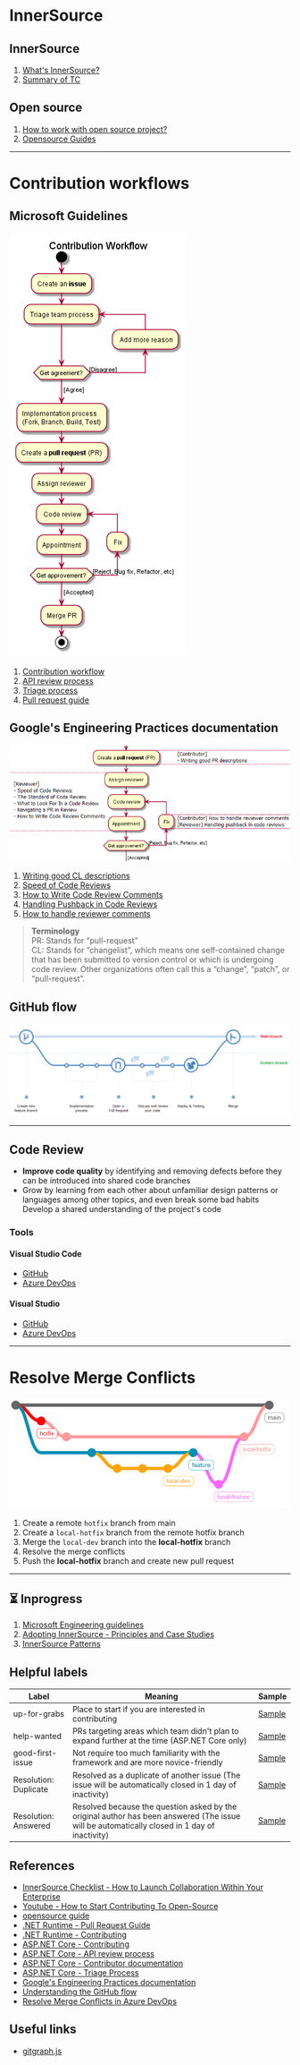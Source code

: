 # InnerSource

## InnerSource
1. [What's InnerSource?](/InnerSource.md)
1. [Summary of TC](/Brief%20of%20TC.md)

## Open source
1. [How to work with open source project?](/OpensourceWorkflows.md)
1. [Opensource Guides](/OpensourceGuide.md)

---
# Contribution workflows

## Microsoft Guidelines
![img](/Diagrams/ContributionWorkflow.png)
1. [Contribution workflow](/MSContributionWorkflow.md)
1. [API review process](/MSApiReviewProcess.md)
1. [Triage process](/MSTriageProcess.md)
1. [Pull request guide](/MSPullRequestGuide.md)

## Google's Engineering Practices documentation
![img](/Diagrams/Google%20Engineering%20Practices.png)
1. [Writing good CL descriptions](/GoogleWritingGoodCLDescriptions.md)
1. [Speed of Code Reviews](/GoogleSpeedOfCodeReviews.md)
1. [How to Write Code Review Comments](/GoogleHowToWriteCodeReviewComments.md)
1. [Handling Pushback in Code Reviews](/GoogleHandlingPushbackInCodeReviews.md)
1. [How to handle reviewer comments](/GoogleHowToHandleReviewerComments.md)

> **Terminology**  
> PR: Stands for “pull-request”  
> CL: Stands for “changelist”, which means one self-contained change that has been submitted to version control or which is undergoing code review. Other organizations often call this a “change”, “patch”, or “pull-request”.

## GitHub flow
![img](/Diagrams/GitHubFlow.png)

---

## Code Review
* **Improve code quality** by identifying and removing defects before they can be introduced into shared code branches
* Grow by learning from each other about unfamiliar design patterns or languages among other topics, and even break some bad habits
Develop a shared understanding of the project's code

### Tools
#### Visual Studio Code
* [GitHub](https://marketplace.visualstudio.com/items?itemName=GitHub.vscode-pull-request-github)
* [Azure DevOps](https://marketplace.visualstudio.com/items?itemName=ankitbko.vscode-pull-request-azdo)
#### Visual Studio
* [GitHub](https://marketplace.visualstudio.com/items?itemName=GitHub.GitHubExtensionforVisualStudio)
* [Azure DevOps](https://marketplace.visualstudio.com/items?itemName=VSIDEVersionControlMSFT.pr4vs)

---

# Resolve Merge Conflicts
![img](/Diagrams/ResolveMergeConflicts.PNG)
1. Create a remote `hotfix` branch from main
1. Create a `local-hotfix` branch from the remote hotfix branch
1. Merge the `local-dev` branch into the **local-hotfix** branch
1. Resolve the merge conflicts
1. Push the **local-hotfix** branch and create new pull request

---

## ⏳ Inprogress
1. [Microsoft Engineering guidelines](https://github.com/dotnet/aspnetcore/wiki/Engineering-guidelines)
1. [Adopting InnerSource - Principles and Case Studies](https://innersourcecommons.org/documents/books/AdoptingInnerSource.pdf)
1. [InnerSource Patterns](https://patterns.innersourcecommons.org)

## Helpful labels
|Label|Meaning|Sample|
|--|--|--|
|up-for-grabs|Place to start if you are interested in contributing|[Sample](https://aka.ms/aspnet/helpwanted)|
|help-wanted|PRs targeting areas which team didn't plan to expand further at the time (ASP.NET Core only)|[Sample](https://github.com/dotnet/runtime/labels/up-for-grabs)|
|good-first-issue|Not require too much familiarity with the framework and are more novice-friendly|[Sample](https://aka.ms/aspnet/helpwanted)|
|Resolution: Duplicate|Resolved as a duplicate of another issue (The issue will be automatically closed in 1 day of inactivity)|[Sample](https://github.com/dotnet/aspnetcore/labels?q=Resolution)|
|Resolution: Answered|Resolved because the question asked by the original author has been answered (The issue will be automatically closed in 1 day of inactivity)|[Sample](https://github.com/dotnet/aspnetcore/labels?q=Resolution)|

## References
* [InnerSource Checklist - How to Launch Collaboration Within Your Enterprise](https://innersourcecommons.org/documents/books/InnerSourceChecklist.pdf)
* [Youtube - How to Start Contributing To Open-Source](https://www.youtube.com/watch?v=wF9IUQlZ2Sk)
* [opensource guide](https://opensource.guide)
* [.NET Runtime - Pull Request Guide](https://github.com/dotnet/runtime/blob/main/docs/pr-guide.md)
* [.NET Runtime - Contributing](https://github.com/dotnet/runtime/blob/main/CONTRIBUTING.md)
* [ASP.NET Core - Contributing](https://github.com/dotnet/aspnetcore/blob/main/CONTRIBUTING.md)
* [ASP.NET Core - API review process](https://github.com/dotnet/aspnetcore/blob/main/docs/APIReviewProcess.md)
* [ASP.NET Core - Contributor documentation](https://github.com/dotnet/aspnetcore/blob/main/docs/README.md)
* [ASP.NET Core - Triage Process](https://github.com/dotnet/aspnetcore/blob/main/docs/TriageProcess.md)
* [Google's Engineering Practices documentation](https://google.github.io/eng-practices)
* [Understanding the GitHub flow](https://guides.github.com/introduction/flow)
* [Resolve Merge Conflicts in Azure DevOps](http://twocents.nl/?p=2648)

## Useful links
* [gitgraph.js](https://www.npmjs.com/package/@gitgraph/js)
